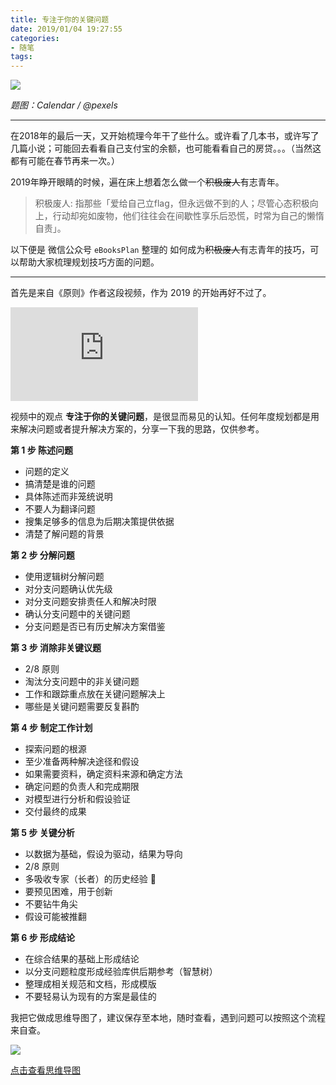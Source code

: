 ```yaml
---
title: 专注于你的关键问题
date: 2019/01/04 19:27:55
categories:
- 随笔
tags:
---
```


![](http://pics.naaln.com/blog/2019-01-14-031639.jpg-basicBlog)

*题图：Calendar / @pexels*

---

在2018年的最后一天，又开始梳理今年干了些什么。或许看了几本书，或许写了几篇小说；可能回去看看自己支付宝的余额，也可能看看自己的房贷。。。（当然这都有可能在春节再来一次。）

2019年睁开眼睛的时候，遍在床上想着怎么做一个<s>积极废人</s>有志青年。

> 积极废人: 指那些「爱给自己立flag，但永远做不到的人；尽管心态积极向上，行动却宛如废物，他们往往会在间歇性享乐后恐慌，时常为自己的懒惰自责」。

以下便是 微信公众号 `eBooksPlan` 整理的 如何成为<s>积极废人</s>有志青年的技巧，可以帮助大家梳理规划技巧方面的问题。

---

首先是来自《原则》作者这段视频，作为 2019 的开始再好不过了。

 <div class="video-container">
    <iframe frameborder="0" src="https://v.qq.com/txp/iframe/player.html?vid=l135677fm23" allowFullScreen="true"></iframe>
</div>

视频中的观点 **专注于你的关键问题**，是很显而易见的认知。任何年度规划都是用来解决问题或者提升解决方案的，分享一下我的思路，仅供参考。

**第 1 步 陈述问题**

* 问题的定义
* 搞清楚是谁的问题
* 具体陈述而非笼统说明
* 不要人为翻译问题
* 搜集足够多的信息为后期决策提供依据
* 清楚了解问题的背景

**第 2 步 分解问题**

* 使用逻辑树分解问题
* 对分支问题确认优先级
* 对分支问题安排责任人和解决时限
* 确认分支问题中的关键问题
* 分支问题是否已有历史解决方案借鉴

**第 3 步 消除非关键议题**

* 2/8 原则
* 淘汰分支问题中的非关键问题
* 工作和跟踪重点放在关键问题解决上
* 哪些是关键问题需要反复斟酌

**第 4 步 制定工作计划**

* 探索问题的根源
* 至少准备两种解决途径和假设
* 如果需要资料，确定资料来源和确定方法
* 确定问题的负责人和完成期限
* 对模型进行分析和假设验证
* 交付最终的成果

**第 5 步 关键分析**

* 以数据为基础，假设为驱动，结果为导向
* 2/8 原则
* 多吸收专家（长者）的历史经验  🐸
* 要预见困难，用于创新
* 不要钻牛角尖
* 假设可能被推翻

**第 6 步 形成结论**

* 在综合结果的基础上形成结论
* 以分支问题粒度形成经验库供后期参考（智慧树）
* 整理成相关规范和文档，形成模版
* 不要轻易认为现有的方案是最佳的

我把它做成思维导图了，建议保存至本地，随时查看，遇到问题可以按照这个流程来自查。

![](http://pics.naaln.com/blog/2019-01-14-031641.jpg-basicBlog)

[点击查看思维导图](https://mubu.com/doc/explore/18272)